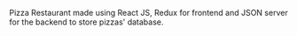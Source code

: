 Pizza Restaurant made using React JS, Redux for frontend and JSON server for the backend to store pizzas' database.

